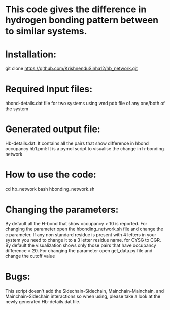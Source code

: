 # This code gives the difference in hydrogen bonding pattern between to similar systems.

# Installation:
  git clone https://github.com/KrishnenduSinha12/hb_network.git

# Required Input files:
   hbond-details.dat file for two systems using vmd
   pdb file of any one/both of the system

# Generated output file:
   Hb-details.dat: It contains all the pairs that show difference in hbond occupancy
   hb1.pml: It is a pymol script to visualise the change in h-bonding network

# How to use the code: 
   cd hb_network
   bash hbonding_network.sh 

# Changing the parameters:
   By default all the H-bond that show occupancy > 10 is reported. For changing the parameter open the hbonding_network.sh file and change the c parameter.
   If any non standard residue is present with 4 letters in your system you need to change it to a 3 letter residue name. for CYSG to CGR.
   By default the visualization shows only those pairs that have occupancy difference > 20. For changing the parameter open get_data.py file and change the cutoff value

# Bugs:
   This script doesn't add the Sidechain-Sidechain, Mainchain-Mainchain, and Mainchain-Sidechain interactions so when using, please take a look at the newly generated Hb-details.dat file. 
